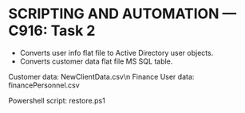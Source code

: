 # SCRIPTING AND AUTOMATION — C916: Task 2

* Converts user info flat file to Active Directory user objects.
* Converts customer data flat file MS SQL table.

Customer data: NewClientData.csv\n
Finance User data: financePersonnel.csv

Powershell script: restore.ps1



